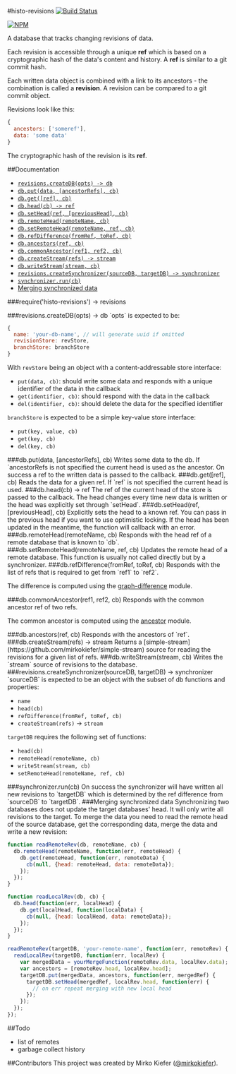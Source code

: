 #histo-revisions
[![Build Status](https://travis-ci.org/mirkokiefer/histo-revisions.png?branch=master)](https://travis-ci.org/mirkokiefer/histo-revisions)

[![NPM](https://nodei.co/npm/histo-revisions.png)](https://nodei.co/npm/histo-revisions/)

A database that tracks changing revisions of data.

Each revision is accessible through a unique **ref** which is based on a cryptographic hash of the data's content and history.
A **ref** is similar to a git commit hash.

Each written data object is combined with a link to its ancestors - the combination is called a **revision**.
A revision can be compared to a git commit object.

Revisions look like this:

``` js
{
  ancestors: ['someref'],
  data: 'some data'
}
```

The cryptographic hash of the revision is its **ref**.

##Documentation

- [`revisions.createDB(opts) -> db`](#createDB)
- [`db.put(data, [ancestorRefs], cb)`](#put)
- [`db.get([ref], cb)`](#get)
- [`db.head(cb) -> ref`](#head)
- [`db.setHead(ref, [previousHead], cb)`](#setHead)
- [`db.remoteHead(remoteName, cb)`](#remoteHead)
- [`db.setRemoteHead(remoteName, ref, cb)`](#setRemoteName)
- [`db.refDifference(fromRef, toRef, cb)`](#refDifference)
- [`db.ancestors(ref, cb)`](#ancestors)
- [`db.commonAncestor(ref1, ref2, cb)`](#commonAncestor)
- [`db.createStream(refs) -> stream`](#createStream)
- [`db.writeStream(stream, cb)`](#writeStream)
- [`revisions.createSynchronizer(sourceDB, targetDB) -> synchronizer`](#createSynchronizer)
- [`synchronizer.run(cb)`](#syncRun)
- [Merging synchronized data](#merging)

###require('histo-revisions') -> revisions

<a name="createDB" />
###revisions.createDB(opts) -> db
`opts` is expected to be:

``` js
{
  name: 'your-db-name', // will generate uuid if omitted
  revisionStore: revStore,
  branchStore: branchStore
}
```

With `revStore` being an object with a content-addressable store interface:

- `put(data, cb)`: should write some data and responds with a unique identifier of the data in the callback
- `get(identifier, cb)`: should respond with the data in the callback
- `del(identifier, cb)`: should delete the data for the specified identifier

`branchStore` is expected to be a simple key-value store interface:

- `put(key, value, cb)`
- `get(key, cb)`
- `del(key, cb)`

<a name="put" />
###db.put(data, [ancestorRefs], cb)
Writes some data to the db. If `ancestorRefs is not specified the current head is used as the ancestor.
On success a ref to the written data is passed to the callback.

<a name="get" />
###db.get([ref], cb)
Reads the data for a given ref. If `ref` is not specified the current head is used.

<a name="head" />
###db.head(cb) -> ref
The ref of the current head of the store is passed to the callback.
The head changes every time new data is written or the head was explicitly set through `setHead`.

<a name="setHead" />
###db.setHead(ref, [previousHead], cb)
Explicitly sets the head to a known ref.
You can pass in the previous head if you want to use optimistic locking. If the head has been updated in the meantime, the function will callback with an error.

<a name="remoteHead" />
###db.remoteHead(remoteName, cb)
Responds with the head ref of a remote database that is known to `db`.

<a name="setRemoteHead" />
###db.setRemoteHead(remoteName, ref, cb)
Updates the remote head of a remote database.
This function is usually not called directly but by a synchronizer.

<a name="refDifference" />
###db.refDifference(fromRef, toRef, cb)
Responds with the list of refs that is required to get from `ref1` to `ref2`.

The difference is computed using the [graph-difference](https://github.com/mirkokiefer/graph-difference) module.

<a name="commonAncestor" />
###db.commonAncestor(ref1, ref2, cb)
Responds with the common ancestor ref of two refs.

The common ancestor is computed using the [ancestor](https://github.com/mirkokiefer/ancestor) module.

<a name="ancestors" />
###db.ancestors(ref, cb)
Responds with the ancestors of `ref`.

<a name="createStream" />
###db.createStream(refs) -> stream
Returns a [simple-stream](https://github.com/mirkokiefer/simple-stream) source for reading the revisions for a given list of refs.

<a name="writeStream" />
###db.writeStream(stream, cb)
Writes the `stream` source of revisions to the database.

<a name="createSynchronizer" />
###revisions.createSynchronizer(sourceDB, targetDB) -> synchronizer
`sourceDB` is expected to be an object with the subset of db functions and properties:

- `name`
- `head(cb)`
- `refDifference(fromRef, toRef, cb)`
- `createStream(refs)` -> `stream`

`targetDB` requires the following set of functions:

- `head(cb)`
- `remoteHead(remoteName, cb)`
- `writeStream(stream, cb)`
- `setRemoteHead(remoteName, ref, cb)`

<a name="syncRun" />
###synchronizer.run(cb)
On success the synchronizer will have written all new revisions to `targetDB` which is determined by the ref difference from `sourceDB` to `targetDB`.

<a name="merging" />
###Merging synchronized data
Synchronizing two databases does not update the target databases' head.
It will only write all revisions to the target.
To merge the data you need to read the remote head of the source database, get the corresponding data, merge the data and write a new revision:

``` js
function readRemoteRev(db, remoteName, cb) {
  db.remoteHead(remoteName, function(err, remoteHead) {
    db.get(remoteHead, function(err, remoteData) {
      cb(null, {head: remoteHead, data: remoteData});
    });
  });
}

function readLocalRev(db, cb) {
  db.head(function(err, localHead) {
    db.get(localHead, function(localData) {
      cb(null, {head: localHead, data: remoteData});
    });
  });
}

readRemoteRev(targetDB, 'your-remote-name', function(err, remoteRev) {
  readLocalRev(targetDB, function(err, localRev) {
    var mergedData = yourMergeFunction(remoteRev.data, localRev.data);
    var ancestors = [remoteRev.head, localRev.head];
    targetDB.put(mergedData, ancestors, function(err, mergedRef) {
      targetDB.setHead(mergedRef, localRev.head, function(err) {
        // on err repeat merging with new local head
      });
    });
  });
});
```

##Todo
- list of remotes
- garbage collect history 

##Contributors
This project was created by Mirko Kiefer ([@mirkokiefer](https://github.com/mirkokiefer)).
